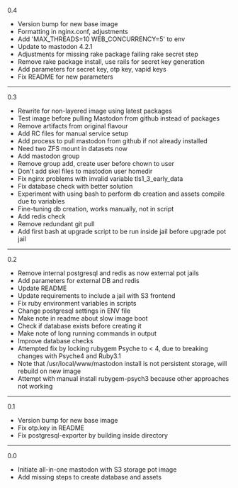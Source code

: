0.4

* Version bump for new base image
* Formatting in nginx.conf, adjustments
* Add 'MAX_THREADS=10 WEB_CONCURRENCY=5' to env
* Update to mastodon 4.2.1
* Adjustments for missing rake package failing rake secret step
* Remove rake package install, use rails for secret key generation
* Add parameters for secret key, otp key, vapid keys
* Fix README for new parameters

---

0.3

* Rewrite for non-layered image using latest packages
* Test image before pulling Mastodon from github instead of packages
* Remove artifacts from original flavour
* Add RC files for manual service setup
* Add process to pull mastodon from github if not already installed
* Need two ZFS mount in datasets now
* Add mastodon group
* Remove group add, create user before chown to user
* Don't add skel files to mastodon user homedir
* Fix nginx problems with invalid variable tls1_3_early_data
* Fix database check with better solution
* Experiment with using bash to perform db creation and assets compile due to variables
* Fine-tuning db creation, works manually, not in script
* Add redis check
* Remove redundant git pull
* Add first bash at upgrade script to be run inside jail before upgrade pot jail

---

0.2

* Remove internal postgresql and redis as now external pot jails
* Add parameters for external DB and redis
* Update README
* Update requirements to include a jail with S3 frontend
* Fix ruby environment variables in scripts
* Change postgresql settings in ENV file
* Make note in readme about slow image boot
* Check if database exists before creating it
* Make note of long running commands in output
* Improve database checks
* Attempted fix by locking rubygem Psyche to < 4, due to breaking changes with Psyche4 and Ruby3.1
* Note that /usr/local/www/mastodon install is not persistent storage, will rebuild on new image
* Attempt with manual install rubygem-psych3 because other approaches not working

---

0.1

* Version bump for new base image
* Fix otp.key in README
* Fix postgresql-exporter by building inside directory

---

0.0

* Initiate all-in-one mastodon with S3 storage pot image
* Add missing steps to create database and assets